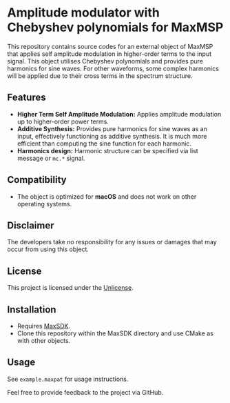 # Amplitude modulator with Chebyshev polynomials for MaxMSP

This repository contains source codes for an external object of MaxMSP that applies self amplitude modulation in higher-order terms to the input signal. This object utilises Chebyshev polynomials and provides pure harmonics for sine waves. For other waveforms, some complex harmonics will be applied due to their cross terms in the spectrum structure.

## Features

- **Higher Term Self Amplitude Modulation:** Applies amplitude modulation up to higher-order power terms.
- **Additive Synthesis:** Provides pure harmonics for sine waves as an input, effectively functioning as additive synthesis. It is much more efficient than computing the sine function for each harmonic.
- **Harmonics design:** Harmonic structure can be specified via list message or `mc.*` signal.

## Compatibility

- The object is optimized for **macOS** and does not work on other operating systems.

## Disclaimer

The developers take no responsibility for any issues or damages that may occur from using this object.

## License
This project is licensed under the [Unlicense](https://unlicense.org/).

## Installation
- Requires [MaxSDK](https://github.com/Cycling74/max-sdk).
- Clone this repository within the MaxSDK directory and use CMake as with other objects.

## Usage
See `example.maxpat` for usage instructions.

Feel free to provide feedback to the project via GitHub.
